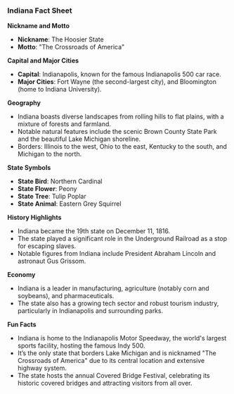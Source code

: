 ### Indiana Fact Sheet

**Nickname and Motto**  
- **Nickname**: The Hoosier State  
- **Motto**: "The Crossroads of America"  

**Capital and Major Cities**  
- **Capital**: Indianapolis, known for the famous Indianapolis 500 car race.  
- **Major Cities**: Fort Wayne (the second-largest city), and Bloomington (home to Indiana University).  

**Geography**  
- Indiana boasts diverse landscapes from rolling hills to flat plains, with a mixture of forests and farmland.  
- Notable natural features include the scenic Brown County State Park and the beautiful Lake Michigan shoreline.  
- Borders: Illinois to the west, Ohio to the east, Kentucky to the south, and Michigan to the north.  

**State Symbols**  
- **State Bird**: Northern Cardinal  
- **State Flower**: Peony  
- **State Tree**: Tulip Poplar  
- **State Animal**: Eastern Grey Squirrel  

**History Highlights**  
- Indiana became the 19th state on December 11, 1816.  
- The state played a significant role in the Underground Railroad as a stop for escaping slaves.  
- Notable figures from Indiana include President Abraham Lincoln and astronaut Gus Grissom.  

**Economy**  
- Indiana is a leader in manufacturing, agriculture (notably corn and soybeans), and pharmaceuticals.  
- The state also has a growing tech sector and robust tourism industry, particularly in Indianapolis and surrounding parks.  

**Fun Facts**  
- Indiana is home to the Indianapolis Motor Speedway, the world's largest sports facility, hosting the famous Indy 500.  
- It’s the only state that borders Lake Michigan and is nicknamed "The Crossroads of America" due to its central location and extensive highway system.  
- The state hosts the annual Covered Bridge Festival, celebrating its historic covered bridges and attracting visitors from all over.